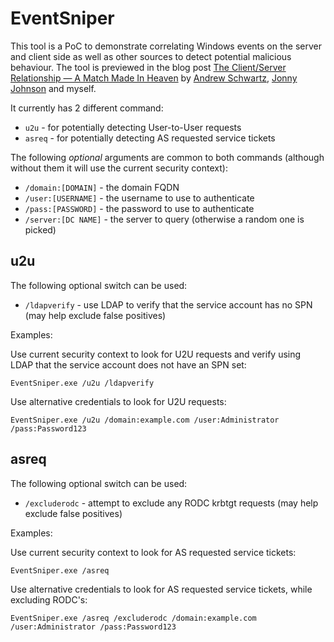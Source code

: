 # EventSniper

This tool is a PoC to demonstrate correlating Windows events on the server and client side as well as other sources to detect potential malicious behaviour. The tool is previewed in the blog post [The Client/Server Relationship — A Match Made In Heaven](https://trustedsec.com/blog/the-client-server-relationship-a-match-made-in-heaven) by [Andrew Schwartz](https://twitter.com/4ndr3w6S), [Jonny Johnson](https://twitter.com/jsecurity101) and myself.

It currently has 2 different command:

* `u2u` - for potentially detecting User-to-User requests
* `asreq` - for potentially detecting AS requested service tickets

The following *optional* arguments are common to both commands (although without them it will use the current security context):

* `/domain:[DOMAIN]` - the domain FQDN
* `/user:[USERNAME]` - the username to use to authenticate
* `/pass:[PASSWORD]` - the password to use to authenticate
* `/server:[DC NAME]` - the server to query (otherwise a random one is picked)

## u2u

The following optional switch can be used:

* `/ldapverify` - use LDAP to verify that the service account has no SPN (may help exclude false positives)

Examples:

Use current security context to look for U2U requests and verify using LDAP that the service account does not have an SPN set: 
```
EventSniper.exe /u2u /ldapverify
```

Use alternative credentials to look for U2U requests:
```
EventSniper.exe /u2u /domain:example.com /user:Administrator /pass:Password123
```

## asreq

The following optional switch can be used:

* `/excluderodc` - attempt to exclude any RODC krbtgt requests (may help exclude false positives)

Examples:

Use current security context to look for AS requested service tickets:
```
EventSniper.exe /asreq
```

Use alternative credentials to look for AS requested service tickets, while excluding RODC's:
```
EventSniper.exe /asreq /excluderodc /domain:example.com /user:Administrator /pass:Password123
```